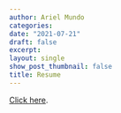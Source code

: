 ```yaml
---
author: Ariel Mundo
categories:
date: "2021-07-21"
draft: false
excerpt: 
layout: single
show_post_thumbnail: false
title: Resume
---
```


 [Click here](/resume/Resume_v1.pdf).
 
 



